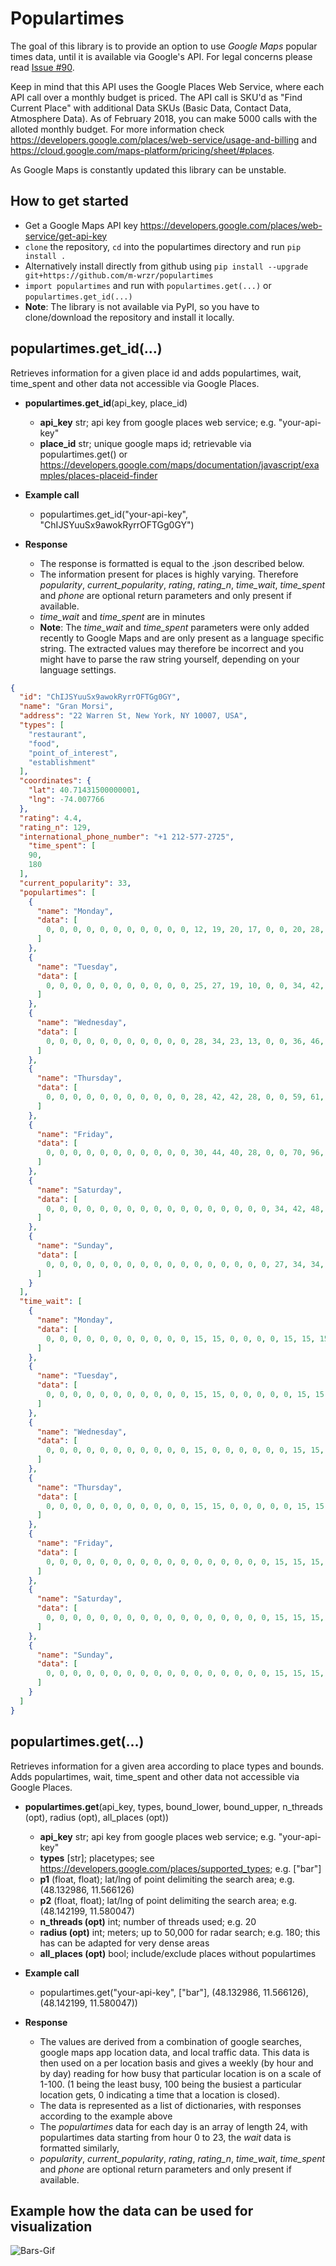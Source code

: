 
# Populartimes  
The goal of this library is to provide an option to use *Google Maps* popular times data, until it is available via Google's API. 
For legal concerns please read [Issue #90](../../issues/90). 

Keep in mind that this API uses the Google Places Web Service, where each API call over a monthly budget is priced. The API call is SKU'd as "Find Current Place" with additional Data SKUs (Basic Data, Contact Data, Atmosphere Data).  As of February 2018, you can make 5000 calls with the alloted monthly budget.  For more information check https://developers.google.com/places/web-service/usage-and-billing and https://cloud.google.com/maps-platform/pricing/sheet/#places.  

As Google Maps is constantly updated this library can  be unstable.

## How to get started
+ Get a Google Maps API key https://developers.google.com/places/web-service/get-api-key 
+ `clone` the repository, `cd` into the populartimes directory and run `pip install .`
+ Alternatively install directly from github using `pip install --upgrade git+https://github.com/m-wrzr/populartimes`
+ `import populartimes` and run with `populartimes.get(...)` or `populartimes.get_id(...)`
 + **Note**: The library is not available via PyPI, so you have to clone/download the repository and install it locally.

## populartimes.get_id(...)
Retrieves information for a given place id and adds populartimes, wait, time_spent and other data not accessible via Google Places.

+ **populartimes.get_id**(api_key, place_id)
    + **api_key** str; api key from google places web service; e.g. "your-api-key"
    + **place_id** str; unique google maps id; retrievable via populartimes.get() or https://developers.google.com/maps/documentation/javascript/examples/places-placeid-finder

+ **Example call**
    + populartimes.get_id("your-api-key", "ChIJSYuuSx9awokRyrrOFTGg0GY")

+ **Response**
    + The response is formatted is equal to the .json described below.
    + The information present for places is highly varying. Therefore *popularity*, *current_popularity*, *rating*, *rating_n*, *time_wait*, *time_spent* and *phone* are optional return parameters and only present if available.
    + *time_wait* and *time_spent* are in minutes
    + **Note**: The *time_wait* and *time_spent* parameters were only added recently to Google Maps and are only present as a language specific string. The extracted values may therefore be incorrect and you might have to parse the raw string yourself, depending on your language settings.

```json
{
  "id": "ChIJSYuuSx9awokRyrrOFTGg0GY",
  "name": "Gran Morsi",
  "address": "22 Warren St, New York, NY 10007, USA",
  "types": [
    "restaurant",
    "food",
    "point_of_interest",
    "establishment"
  ],
  "coordinates": {
    "lat": 40.71431500000001,
    "lng": -74.007766
  },
  "rating": 4.4,
  "rating_n": 129,
  "international_phone_number": "+1 212-577-2725",
    "time_spent": [
    90,
    180
  ],
  "current_popularity": 33,
  "populartimes": [
    {
      "name": "Monday",
      "data": [
        0, 0, 0, 0, 0, 0, 0, 0, 0, 0, 0, 12, 19, 20, 17, 0, 0, 20, 28, 26, 18, 10, 6, 0
      ]
    },
    {
      "name": "Tuesday",
      "data": [
        0, 0, 0, 0, 0, 0, 0, 0, 0, 0, 0, 25, 27, 19, 10, 0, 0, 34, 42, 42, 35, 26, 15, 0
      ]
    },
    {
      "name": "Wednesday",
      "data": [
        0, 0, 0, 0, 0, 0, 0, 0, 0, 0, 0, 28, 34, 23, 13, 0, 0, 36, 46, 47, 39, 26, 13, 0
      ]
    },
    {
      "name": "Thursday",
      "data": [
        0, 0, 0, 0, 0, 0, 0, 0, 0, 0, 0, 28, 42, 42, 28, 0, 0, 59, 61, 46, 39, 32, 20, 0
      ]
    },
    {
      "name": "Friday",
      "data": [
        0, 0, 0, 0, 0, 0, 0, 0, 0, 0, 0, 30, 44, 40, 28, 0, 0, 70, 96, 100, 80, 48, 22, 0
      ]
    },
    {
      "name": "Saturday",
      "data": [
        0, 0, 0, 0, 0, 0, 0, 0, 0, 0, 0, 0, 0, 0, 0, 0, 0, 34, 42, 48, 47, 36, 21, 0
      ]
    },
    {
      "name": "Sunday",
      "data": [
        0, 0, 0, 0, 0, 0, 0, 0, 0, 0, 0, 0, 0, 0, 0, 0, 0, 27, 34, 34, 28, 21, 10, 0
      ]
    }
  ],
  "time_wait": [
    {
      "name": "Monday",
      "data": [
        0, 0, 0, 0, 0, 0, 0, 0, 0, 0, 0, 15, 15, 0, 0, 0, 0, 15, 15, 15, 0, 15, 15, 0
      ]
    },
    {
      "name": "Tuesday",
      "data": [
        0, 0, 0, 0, 0, 0, 0, 0, 0, 0, 0, 15, 15, 0, 0, 0, 0, 0, 15, 15, 15, 15, 15, 0
      ]
    },
    {
      "name": "Wednesday",
      "data": [
        0, 0, 0, 0, 0, 0, 0, 0, 0, 0, 0, 15, 0, 0, 0, 0, 0, 0, 15, 15, 15, 15, 15, 0
      ]
    },
    {
      "name": "Thursday",
      "data": [
        0, 0, 0, 0, 0, 0, 0, 0, 0, 0, 0, 15, 15, 0, 0, 0, 0, 0, 15, 15, 15, 15, 15, 0
      ]
    },
    {
      "name": "Friday",
      "data": [
        0, 0, 0, 0, 0, 0, 0, 0, 0, 0, 0, 0, 0, 0, 0, 0, 0, 15, 15, 15, 15, 15, 15, 0
      ]
    },
    {
      "name": "Saturday",
      "data": [
        0, 0, 0, 0, 0, 0, 0, 0, 0, 0, 0, 0, 0, 0, 0, 0, 0, 15, 15, 15, 15, 15, 15, 0
      ]
    },
    {
      "name": "Sunday",
      "data": [
        0, 0, 0, 0, 0, 0, 0, 0, 0, 0, 0, 0, 0, 0, 0, 0, 0, 15, 15, 15, 15, 0, 0, 0
      ]
    }
  ]
}
```


## populartimes.get(...)

Retrieves information for a given area according to place types and bounds. Adds populartimes, wait, time_spent and other data not accessible via Google Places.

+ **populartimes.get**(api_key, types, bound_lower, bound_upper, n_threads (opt), radius (opt), all_places (opt))
    + **api_key** str; api key from google places web service; e.g. "your-api-key"
    + **types** [str]; placetypes; see https://developers.google.com/places/supported_types; e.g. ["bar"]
    + **p1** (float, float); lat/lng of point delimiting the search area; e.g. (48.132986, 11.566126)
    + **p2** (float, float); lat/lng of point delimiting the search area; e.g. (48.142199, 11.580047)
    + **n_threads (opt)** int; number of threads used; e.g. 20
    + **radius (opt)** int; meters; up to 50,000 for radar search; e.g. 180; this has can be adapted for very dense areas
    + **all_places (opt)** bool; include/exclude places without populartimes

+ **Example call**
    + populartimes.get("your-api-key", ["bar"], (48.132986, 11.566126), (48.142199, 11.580047))


+ **Response**
    + The values are derived from a combination of google searches, google maps app location data, and local traffic data. This data is  then used on a per location basis and gives a weekly (by hour and by day) reading for how busy that particular location is on a scale of 1-100. (1 being the least busy, 100 being the busiest a particular location gets, 0 indicating a time that a location is closed).
    + The data is represented as a list of dictionaries, with responses according to the example above
    + The *populartimes* data for each day is an array of length 24, with populartimes data starting from hour 0 to 23, the *wait* data is formatted similarly,
    + *popularity*, *current_popularity*, *rating*, *rating_n*, *time_wait*, *time_spent* and *phone* are optional return parameters and only present if available.
  
 ## Example how the data can be used for visualization  
 ![Bars-Gif](/content/bars_visualization.gif "Bars Munich,Berlin,Barcelona, London")